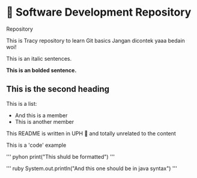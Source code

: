 # :pencil: Software Development Repository
Repository

This is Tracy repository to learn Git basics
Jangan dicontek yaaa
bedain woi!

This is an italic sentences.

**This is an bolded sentence.**

## This is the second heading

This is a list:
- And this is a member
- This is another member

This README is written in UPH
:penguin: and totally unrelated to the content

This is a 'code' example

''' pyhon
print("This shuld be formatted")
'''

''' ruby
System.out.println("And this one
should be in java syntax")
'''
